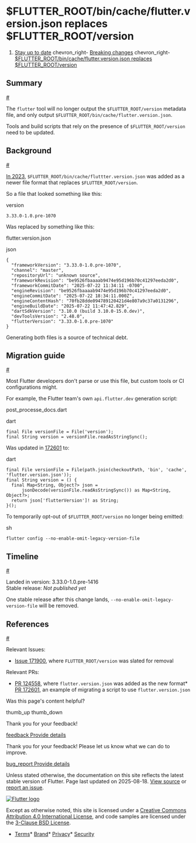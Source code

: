 $FLUTTER\_ROOT/bin/cache/flutter.version.json replaces $FLUTTER\_ROOT/version
=============================================================================

1. [Stay up to date](/release) chevron\_right- [Breaking changes](/release/breaking-changes) chevron\_right- [$FLUTTER\_ROOT/bin/cache/flutter.version.json replaces $FLUTTER\_ROOT/version](/release/breaking-changes/flutter-root-version-file)

Summary
-------

[#](#summary)

The `flutter` tool will no longer output the `$FLUTTER_ROOT/version` metadata file, and only output `$FLUTTER_ROOT/bin/cache/flutter.version.json`.

Tools and build scripts that rely on the presence of `$FLUTTER_ROOT/version` need to be updated.

Background
----------

[#](#background)

[In 2023](https://github.com/flutter/flutter/pull/124558), `$FLUTTER_ROOT/bin/cache/fluttter.version.json` was added as a newer file format that replaces `$FLUTTER_ROOT/version`.

So a file that looked something like this:

version

```
3.33.0-1.0.pre-1070
```

Was replaced by something like this:

flutter.version.json

json

```
{
  "frameworkVersion": "3.33.0-1.0.pre-1070",
  "channel": "master",
  "repositoryUrl": "unknown source",
  "frameworkRevision": "be9526fbaaaab9474e95d196b70c41297eeda2d0",
  "frameworkCommitDate": "2025-07-22 11:34:11 -0700",
  "engineRevision": "be9526fbaaaab9474e95d196b70c41297eeda2d0",
  "engineCommitDate": "2025-07-22 18:34:11.000Z",
  "engineContentHash": "70fb28dde094789120421d4e807a9c37a0131296",
  "engineBuildDate": "2025-07-22 11:47:42.829",
  "dartSdkVersion": "3.10.0 (build 3.10.0-15.0.dev)",
  "devToolsVersion": "2.48.0",
  "flutterVersion": "3.33.0-1.0.pre-1070"
}
```

Generating both files is a source of technical debt.

Migration guide
---------------

[#](#migration-guide)

Most Flutter developers don't parse or use this file, but custom tools or CI configurations might.

For example, the Flutter team's own `api.flutter.dev` generation script:

post\_processe\_docs.dart

dart

```
final File versionFile = File('version');
final String version = versionFile.readAsStringSync();
```

Was updated in [172601](https://github.com/flutter/flutter/pull/172601) to:

dart

```
final File versionFile = File(path.join(checkoutPath, 'bin', 'cache', 'flutter.version.json'));
final String version = () {
  final Map<String, Object?> json =
      jsonDecode(versionFile.readAsStringSync()) as Map<String, Object?>;
  return json['flutterVersion']! as String;
}();
```

To temporarily opt-out of `$FLUTTER_ROOT/version` no longer being emitted:

sh

```
flutter config --no-enable-omit-legacy-version-file
```

Timeline
--------

[#](#timeline)

Landed in version: 3.33.0-1.0.pre-1416  
 Stable release: *Not published yet*

One stable release after this change lands, `--no-enable-omit-legacy-version-file` will be removed.

References
----------

[#](#references)

Relevant Issues:

* [Issue 171900](https://github.com/flutter/flutter/issues/171900), where `FLUTTER_ROOT/version` was slated for removal

Relevant PRs:

* [PR 124558](https://github.com/flutter/flutter/pull/124558), where `flutter.version.json` was added as the new format* [PR 172601](https://github.com/flutter/flutter/pull/172601), an example of migrating a script to use `flutter.version.json`

Was this page's content helpful?

thumb\_up thumb\_down

Thank you for your feedback!

 [feedback Provide details](https://github.com/flutter/website/issues/new?template=1_page_issue.yml&&page-url=https://docs.flutter.dev/release/breaking-changes/flutter-root-version-file/&page-source=https://github.com/flutter/website/tree/main/src/content/release/breaking-changes/flutter-root-version-file.md)

Thank you for your feedback! Please let us know what we can do to improve.

 [bug\_report Provide details](https://github.com/flutter/website/issues/new?template=1_page_issue.yml&&page-url=https://docs.flutter.dev/release/breaking-changes/flutter-root-version-file/&page-source=https://github.com/flutter/website/tree/main/src/content/release/breaking-changes/flutter-root-version-file.md)

Unless stated otherwise, the documentation on this site reflects the latest stable version of Flutter. Page last updated on 2025-08-18. [View source](https://github.com/flutter/website/tree/main/src/content/release/breaking-changes/flutter-root-version-file.md) or [report an issue](https://github.com/flutter/website/issues/new?template=1_page_issue.yml&&page-url=https://docs.flutter.dev/release/breaking-changes/flutter-root-version-file/&page-source=https://github.com/flutter/website/tree/main/src/content/release/breaking-changes/flutter-root-version-file.md "Report an issue with this page").

[![Flutter logo](/assets/images/branding/flutter/logo+text/horizontal/white.svg)](https://flutter.dev)

Except as otherwise noted, this site is licensed under a [Creative Commons Attribution 4.0 International License](https://creativecommons.org/licenses/by/4.0/), and code samples are licensed under the [3-Clause BSD License](https://opensource.org/licenses/BSD-3-Clause).

* [Terms](/tos "Terms of use")* [Brand](/brand "Brand usage guidelines")* [Privacy](https://policies.google.com/privacy "Privacy policy")* [Security](/security "Security philosophy and practices")

   